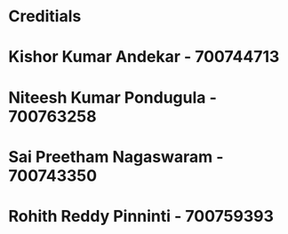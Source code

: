 # Creditials

   # Kishor Kumar Andekar - 700744713
   # Niteesh Kumar Pondugula - 700763258 
   # Sai Preetham Nagaswaram - 700743350
   # Rohith Reddy Pinninti - 700759393
